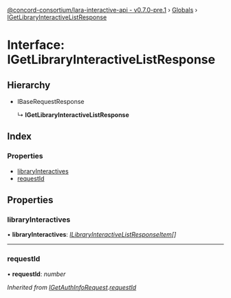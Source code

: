 [@concord-consortium/lara-interactive-api - v0.7.0-pre.1](../README.md) › [Globals](../globals.md) › [IGetLibraryInteractiveListResponse](igetlibraryinteractivelistresponse.md)

# Interface: IGetLibraryInteractiveListResponse

## Hierarchy

* IBaseRequestResponse

  ↳ **IGetLibraryInteractiveListResponse**

## Index

### Properties

* [libraryInteractives](igetlibraryinteractivelistresponse.md#libraryinteractives)
* [requestId](igetlibraryinteractivelistresponse.md#requestid)

## Properties

###  libraryInteractives

• **libraryInteractives**: *[ILibraryInteractiveListResponseItem](ilibraryinteractivelistresponseitem.md)[]*

___

###  requestId

• **requestId**: *number*

*Inherited from [IGetAuthInfoRequest](igetauthinforequest.md).[requestId](igetauthinforequest.md#requestid)*
